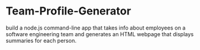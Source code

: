 # Team-Profile-Generator
build a node.js command-line app that takes info about employees on a software engineering team and generates an HTML webpage that displays summaries for each person.
